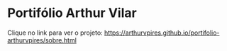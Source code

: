 # Portifólio Arthur Vilar
Clique no link para ver o projeto: https://arthurvpires.github.io/portifolio-arthurvpires/sobre.html
